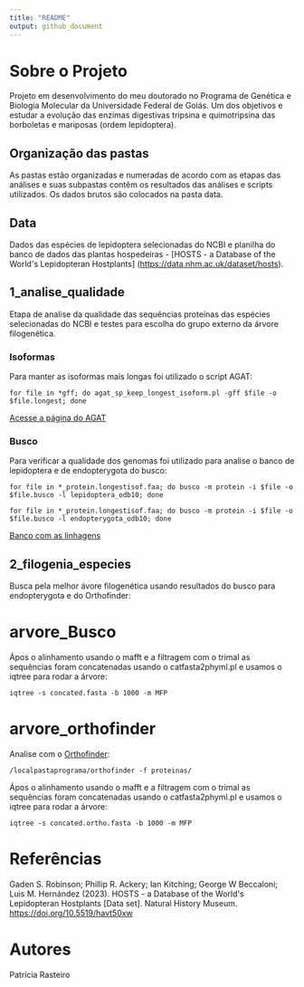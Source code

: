 ```yaml
---
title: "README"
output: github_document
---
```



# Sobre o Projeto

Projeto em desenvolvimento do meu doutorado no Programa de Genética e Biologia Molecular da Universidade Federal de Goiás. Um dos objetivos e estudar a evolução das enzimas digestivas tripsina e quimotripsina das borboletas e mariposas (ordem lepidoptera).

## Organização das pastas

As pastas estão organizadas e numeradas de acordo com as etapas das análises e suas subpastas contêm os resultados das análises e scripts utilizados. Os dados brutos são colocados na pasta data.

## Data

Dados das espécies de lepidoptera selecionadas do NCBI e planilha do banco de dados das plantas hospedeiras - [HOSTS - a Database of the World's Lepidopteran Hostplants] (https://data.nhm.ac.uk/dataset/hosts).

## 1_analise_qualidade

Etapa de analise da qualidade das sequências proteínas das espécies selecionadas do NCBI e testes para escolha do grupo externo da árvore filogenética. 

### Isoformas

Para manter as isoformas mais longas foi utilizado o script AGAT:

```{bash}
for file in *gff; do agat_sp_keep_longest_isoform.pl -gff $file -o $file.longest; done
```

[Acesse a página do AGAT](https://github.com/NBISweden/AGAT/blob/master/bin/agat_sp_keep_longest_isoform.pl)


### Busco

Para verificar a qualidade dos genomas foi utilizado para analise o banco de lepidoptera e de endopterygota do busco:


```{bash}
for file in *_protein.longestisof.faa; do busco -m protein -i $file -o $file.busco -l lepidoptera_odb10; done
```

```{bash}
for file in *_protein.longestisof.faa; do busco -m protein -i $file -o $file.busco -l endopterygota_odb10; done
```

[Banco com as linhagens](https://busco.ezlab.org/list_of_lineages.html)

## 2_filogenia_especies

Busca pela melhor ávore filogenética usando resultados do busco para endopterygota e do Orthofinder:

# arvore_Busco

Ápos o alinhamento usando o mafft e a filtragem com o trimal as sequências foram concatenadas usando o catfasta2phyml.pl e usamos o iqtree para rodar a árvore:

```{bash}
iqtree -s concated.fasta -b 1000 -m MFP
```

# arvore_orthofinder

Analise com o [Orthofinder](https://github.com/davidemms/OrthoFinder):

```{bash}
/localpastaprograma/orthofinder -f proteinas/
```

Ápos o alinhamento usando o mafft e a filtragem com o trimal as sequências foram concatenadas usando o catfasta2phyml.pl e usamos o iqtree para rodar a árvore:

```{bash}
iqtree -s concated.ortho.fasta -b 1000 -m MFP
```

# Referências
Gaden S. Robinson; Phillip R. Ackery; Ian Kitching; George W Beccaloni; Luis M. Hernández (2023). HOSTS - a Database of the World's Lepidopteran Hostplants [Data set]. Natural History Museum. https://doi.org/10.5519/havt50xw

# Autores
Patricia Rasteiro

